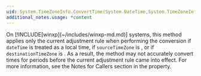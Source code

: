 ```yaml
---
uid: System.TimeZoneInfo.ConvertTime(System.DateTime,System.TimeZoneInfo,System.TimeZoneInfo)
additional_notes.usage: *content
---
```


<p>On [!INCLUDE[winxp](~/includes/winxp-md.md)] systems, this method applies only the current adjustment rule when performing the conversion if <code>dateTime</code> is treated as a local time, if <code>sourceTimeZone</code> is <xref href="System.TimeZoneInfo.Local"></xref>, or if <code>destinationTimeZone</code> is <xref href="System.TimeZoneInfo.Local"></xref>. As a result, the method may not accurately convert times for periods before the current adjustment rule came into effect. For more information, see the Notes for Callers section in the <xref href="System.TimeZoneInfo.Local"></xref> property.</p>


